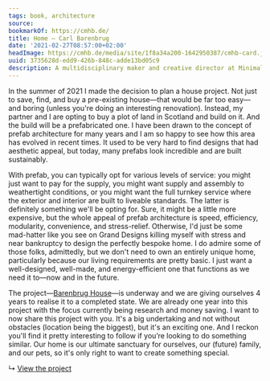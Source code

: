 ```yaml
---
tags: book, architecture
source:
bookmarkOf: https://cmhb.de/
title: Home – Carl Barenbrug
date: '2021-02-27T08:57:00+02:00'
headImage: https://cmhb.de/media/site/1f8a34a200-1642950387/cmhb-card.jpg
uuid: 3735628d-edd9-426b-848c-adde13bd05c9
description: A multidisciplinary maker and creative director at Minimalissimo
---
```


In the summer of 2021 I made the decision to plan a house project. Not just to save, find, and buy a pre-existing house—that would be far too easy—and boring (unless you're doing an interesting renovation). Instead, my partner and I are opting to buy a plot of land in Scotland and build on it. And the build will be a prefabricated one. I have been drawn to the concept of prefab architecture for many years and I am so happy to see how this area has evolved in recent times. It used to be very hard to find designs that had aesthetic appeal, but today, many prefabs look incredible and are built sustainably.

With prefab, you can typically opt for various levels of service: you might just want to pay for the supply, you might want supply and assembly to weathertight conditions, or you might want the full turnkey service where the exterior and interior are built to liveable standards. The latter is definitely something we'll be opting for. Sure, it might be a little more expensive, but the whole appeal of prefab architecture is speed, efficiency, modularity, convenience, and stress-relief. Otherwise, I'd just be some mad-hatter like you see on Grand Designs killing myself with stress and near bankruptcy to design the perfectly bespoke home. I do admire some of those folks, admittedly, but we don't need to own an entirely unique home, particularly because our living requirements are pretty basic. I just want a well-designed, well-made, and energy-efficient one that functions as we need it to—now and in the future.

The project—[Barenbrug House](https://cmhb.de/house)—is underway and we are giving ourselves 4 years to realise it to a completed state. We are already one year into this project with the focus currently being research and money saving. I want to now share this project with you. It's a big undertaking and not without obstacles (location being the biggest), but it's an exciting one. And I reckon you'll find it pretty interesting to follow if you’re looking to do something similar. Our home is our ultimate sanctuary for ourselves, our (future) family, and our pets, so it's only right to want to create something special.

↳ [View the project](https://cmhb.de/house)